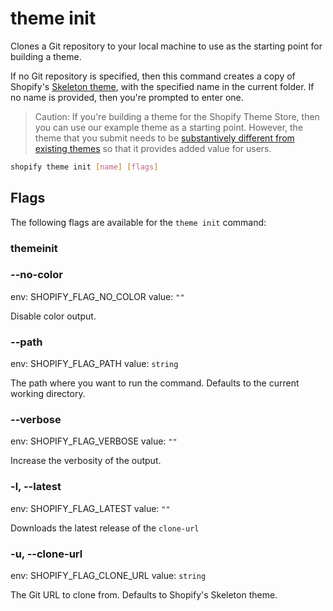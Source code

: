# theme init

Clones a Git repository to your local machine to use as the starting point for building a theme.

  If no Git repository is specified, then this command creates a copy of Shopify's [Skeleton theme](https://github.com/Shopify/skeleton-theme.git), with the specified name in the current folder. If no name is provided, then you're prompted to enter one.

  > Caution: If you're building a theme for the Shopify Theme Store, then you can use our example theme as a starting point. However, the theme that you submit needs to be [substantively different from existing themes](https://shopify.dev/docs/themes/store/requirements#uniqueness) so that it provides added value for users.
  

```bash
shopify theme init [name] [flags]
```

## Flags

The following flags are available for the `theme init` command:

### themeinit

### --no-color

env: SHOPIFY_FLAG_NO_COLOR
value: `""`

Disable color output.

### --path <value>

env: SHOPIFY_FLAG_PATH
value: `string`

The path where you want to run the command. Defaults to the current working directory.

### --verbose

env: SHOPIFY_FLAG_VERBOSE
value: `""`

Increase the verbosity of the output.

### -l, --latest

env: SHOPIFY_FLAG_LATEST
value: `""`

Downloads the latest release of the `clone-url`

### -u, --clone-url <value>

env: SHOPIFY_FLAG_CLONE_URL
value: `string`

The Git URL to clone from. Defaults to Shopify's Skeleton theme.

